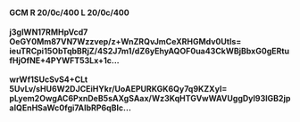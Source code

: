 #### GCM R 20/0c/400 L 20/0c/400
**j3gIWN17RMHpVcd7**<br/>**OeGY0Mm87VN7Wzzvep/z+WnZRQvJmCeXRHGMdv0Utls=**<br/>**ieuTRCpi15ObTqbBRjZ/4S2J7m1/dZ6yEhyAQOF0ua43CkWBjBbxG0gERtufHjOfNE+4PYWFT53Lx+1c...**<br/><br/>
**wrWf1SUcSvS4+CLt**<br/>**5UvLv/sHU6W2DJCEiHYkr/UoAEPURKGK6Qy7q9KZXyI=**<br/>**pLyem2OwgAC6PxnDeB5sAXgSAax/Wz3KqHTGVwWAVUggDyl93lGB2jpaIQEnHSaWc0fgi7AIbRP6qBIc...**